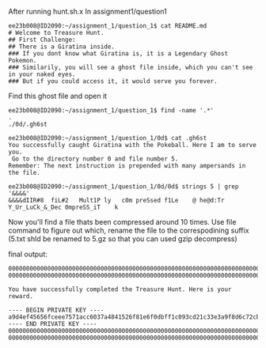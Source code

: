 After running hunt.sh.x
In assignment1/question1 
```
ee23b008@ID2090:~/assignment_1/question_1$ cat README.md 
# Welcome to Treasure Hunt.
## First Challenge:
## There is a Giratina inside.
### If you dont know what Giratina is, it is a Legendary Ghost Pokemon.
### Similarily, you will see a ghost file inside, which you can't see in your naked eyes.
### But if you could access it, it would serve you forever.
``` 

Find this ghost file and open it
```
ee23b008@ID2090:~/assignment_1/question_1$ find -name '.*'
.
./0d/.gh6st

ee23b008@ID2090:~/assignment_1/question_1/0d$ cat .gh6st 
You successfully caught Giratina with the Pokeball. Here I am to serve you.
 Go to the directory number 0 and file number 5.
Remember: The next instruction is prepended with many ampersands in the file.

ee23b008@ID2090:~/assignment_1/question_1/0d/0d$ strings 5 | grep '&&&&'
&&&&dIIR#8	fiL#2	Mult1P ly	c0m preSsed	f1Le	@ he@d:Tr Y_Ur_LuCk_&_Dec 0mpreSS_iT	k
```

Now you'll find a file thats been compressed around 10 times. 
Use file command to figure out which, rename the file to the correspodining suffix 
(5.txt shld be renamed to 5.gz so that you can used gzip decompress)

final output:
```
00000000000000000000000000000000000000000000000000000000000000000000000000000000000000000000000000000000000000000000000000000000
00000000000000000000000000000000000000000000000000000000000000000000000000000000000000000000000000000000000000000000000000000000

You have successfully completed the Treasure Hunt. Here is your reward.

---- BEGIN PRIVATE KEY ----
a9d4ef45656fceee7571acc6037a4841526f81e6f0dbff1c093cd21c33e3a9f8d6c72cbf93a33c23c0504fb639ca96474286f3bb3158b9112fa667ac8c717b46
---- END PRIVATE KEY ----
00000000000000000000000000000000000000000000000000000000000000000000000000000000000000000000000000000000000000000000000000000000
00000000000000000000000000000000000000000000000000000000000000000000000000000000000000000000000000000000000000000000000000000000
```
   

